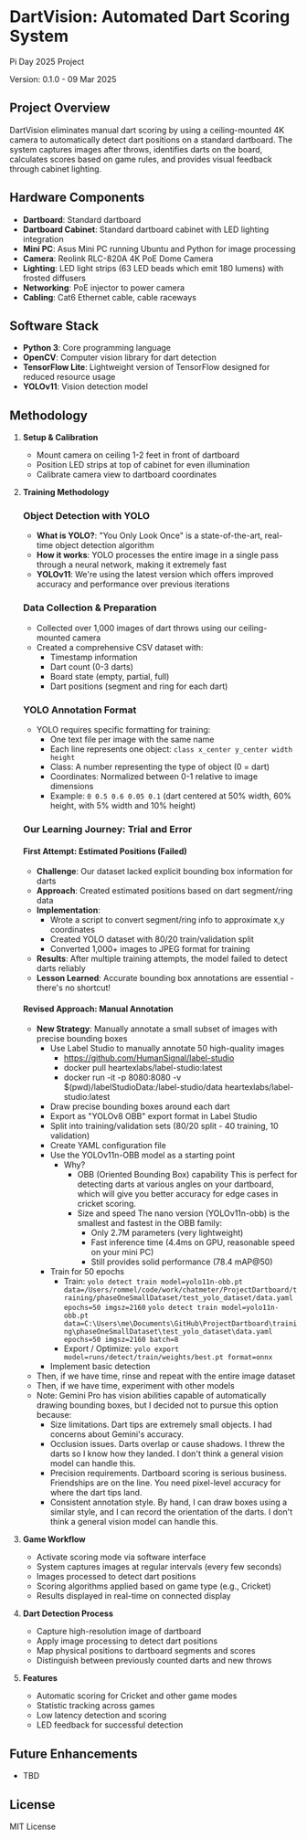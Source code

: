 # DartVision: Automated Dart Scoring System

Pi Day 2025 Project

Version: 0.1.0 - 09 Mar 2025

## Project Overview

DartVision eliminates manual dart scoring by using a ceiling-mounted 4K camera to automatically detect dart positions 
on a standard dartboard. The system captures images after throws, identifies darts on the board, calculates scores 
based on game rules, and provides visual feedback through cabinet lighting.

## Hardware Components

- **Dartboard**: Standard dartboard
- **Dartboard Cabinet**: Standard dartboard cabinet with LED lighting integration
- **Mini PC**: Asus Mini PC running Ubuntu and Python for image processing
- **Camera**: Reolink RLC-820A 4K PoE Dome Camera
- **Lighting**: LED light strips (63 LED beads which emit 180 lumens) with frosted diffusers
- **Networking**: PoE injector to power camera
- **Cabling**: Cat6 Ethernet cable, cable raceways

## Software Stack

- **Python 3**: Core programming language
- **OpenCV**: Computer vision library for dart detection
- **TensorFlow Lite**: Lightweight version of TensorFlow designed for reduced resource usage
- **YOLOv11**: Vision detection model

## Methodology

1. **Setup & Calibration**
    - Mount camera on ceiling 1-2 feet in front of dartboard
    - Position LED strips at top of cabinet for even illumination
    - Calibrate camera view to dartboard coordinates

2. **Training Methodology**

    ### Object Detection with YOLO
    - **What is YOLO?**: "You Only Look Once" is a state-of-the-art, real-time object detection algorithm
    - **How it works**: YOLO processes the entire image in a single pass through a neural network, making it extremely fast
    - **YOLOv11**: We're using the latest version which offers improved accuracy and performance over previous iterations
    
    ### Data Collection & Preparation
    - Collected over 1,000 images of dart throws using our ceiling-mounted camera
    - Created a comprehensive CSV dataset with:
      - Timestamp information
      - Dart count (0-3 darts)
      - Board state (empty, partial, full)
      - Dart positions (segment and ring for each dart)
    
    ### YOLO Annotation Format
    - YOLO requires specific formatting for training:
      - One text file per image with the same name
      - Each line represents one object: `class x_center y_center width height`
      - Class: A number representing the type of object (0 = dart)
      - Coordinates: Normalized between 0-1 relative to image dimensions
      - Example: `0 0.5 0.6 0.05 0.1` (dart centered at 50% width, 60% height, with 5% width and 10% height)
    
    ### Our Learning Journey: Trial and Error
    
    #### First Attempt: Estimated Positions (Failed)
    - **Challenge**: Our dataset lacked explicit bounding box information for darts
    - **Approach**: Created estimated positions based on dart segment/ring data
    - **Implementation**: 
      - Wrote a script to convert segment/ring info to approximate x,y coordinates
      - Created YOLO dataset with 80/20 train/validation split
      - Converted 1,000+ images to JPEG format for training
    - **Results**: After multiple training attempts, the model failed to detect darts reliably
    - **Lesson Learned**: Accurate bounding box annotations are essential - there's no shortcut!
    
    #### Revised Approach: Manual Annotation
    - **New Strategy**: Manually annotate a small subset of images with precise bounding boxes
      - Use Label Studio to manually annotate 50 high-quality images
        - https://github.com/HumanSignal/label-studio 
        - docker pull heartexlabs/label-studio:latest
        - docker run -it -p 8080:8080 -v $(pwd)/labelStudioData:/label-studio/data heartexlabs/label-studio:latest
      - Draw precise bounding boxes around each dart
      - Export as "YOLOv8 OBB" export format in Label Studio
      - Split into training/validation sets (80/20 split - 40 training, 10 validation)
      - Create YAML configuration file
      - Use the YOLOv11n-OBB model as a starting point
        - Why?
          - OBB (Oriented Bounding Box) capability
            This is perfect for detecting darts at various angles on your dartboard, which will give you better 
            accuracy for edge cases in cricket scoring.
          - Size and speed
            The nano version (YOLOv11n-obb) is the smallest and fastest in the OBB family:
              - Only 2.7M parameters (very lightweight)
              - Fast inference time (4.4ms on GPU, reasonable speed on your mini PC)
              - Still provides solid performance (78.4 mAP@50)
      - Train for 50 epochs
        - Train: `yolo detect train model=yolo11n-obb.pt data=/Users/rommel/code/work/chatmeter/ProjectDartboard/training/phaseOneSmallDataset/test_yolo_dataset/data.yaml epochs=50 imgsz=2160`
                 `yolo detect train model=yolo11n-obb.pt data=C:\Users\me\Documents\GitHub\ProjectDartboard\training\phaseOneSmallDataset\test_yolo_dataset\data.yaml epochs=50 imgsz=2160 batch=8`
        - Export / Optimize: `yolo export model=runs/detect/train/weights/best.pt format=onnx`
      - Implement basic detection
    - Then, if we have time, rinse and repeat with the entire image dataset
    - Then, if we have time, experiment with other models
    - Note: Gemini Pro has vision abilities capable of automatically drawing bounding boxes, but I decided not to pursue this option because:
      - Size limitations. Dart tips are extremely small objects. I had concerns about Gemini's accuracy.
      - Occlusion issues. Darts overlap or cause shadows. I threw the darts so I know how they landed. I don't think a 
        general vision model can handle this.
      - Precision requirements. Dartboard scoring is serious business. Friendships are on the line. You need 
        pixel-level accuracy for where the dart tips land.
      - Consistent annotation style. By hand, I can draw boxes using a similar style, and I can record the orientation 
        of the darts. I don't think a general vision model can handle this.

2. **Game Workflow**
    - Activate scoring mode via software interface
    - System captures images at regular intervals (every few seconds)
    - Images processed to detect dart positions
    - Scoring algorithms applied based on game type (e.g., Cricket)
    - Results displayed in real-time on connected display

3. **Dart Detection Process**
    - Capture high-resolution image of dartboard
    - Apply image processing to detect dart positions
    - Map physical positions to dartboard segments and scores
    - Distinguish between previously counted darts and new throws

4. **Features**
    - Automatic scoring for Cricket and other game modes
    - Statistic tracking across games
    - Low latency detection and scoring
    - LED feedback for successful detection

## Future Enhancements

- TBD

## License

MIT License
